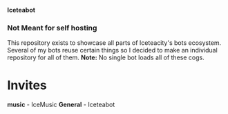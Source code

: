 **Iceteabot**

### Not Meant for self hosting

This repository exists to showcase all parts of Iceteacity's bots ecosystem.
Several of my bots reuse certain things so I decided to make an individual repository for all of them.
**Note:** No single bot loads all of these cogs.


# Invites
**music** - IceMusic
**General** - Iceteabot
